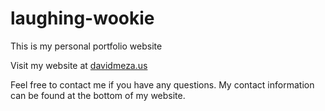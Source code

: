 # laughing-wookie
This is my personal portfolio website

Visit my website at [davidmeza.us](http://www.davidmeza.us)

Feel free to contact me if you have any questions. My contact information can be found at the bottom of my website.
